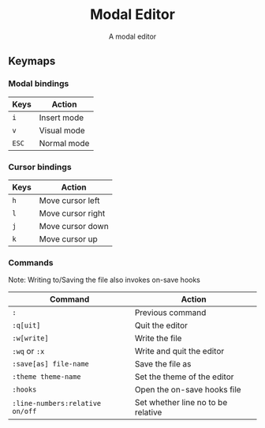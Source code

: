 <div align="center">
    <h1>Modal Editor</h1>
    A modal editor
</div>

## Keymaps

### Modal bindings

| Keys  | Action      |
| ----- | ----------- |
| `i`   | Insert mode |
| `v`   | Visual mode |
| `ESC` | Normal mode |

### Cursor bindings

 <!-- TODO: Continue this :) -->

| Keys | Action            |
| ---- | ----------------- |
| `h`  | Move cursor left  |
| `l`  | Move cursor right |
| `j`  | Move cursor down  |
| `k`  | Move cursor up    |

### Commands

Note: Writing to/Saving the file also invokes on-save hooks

| Command                         | Action                             |
| ------------------------------- | ---------------------------------- |
| `:`                             | Previous command                   |
| `:q[uit]`                       | Quit the editor                    |
| `:w[write]`                     | Write the file                     |
| `:wq` or `:x`                   | Write and quit the editor          |
| `:save[as] file-name`           | Save the file as                   |
| `:theme theme-name`             | Set the theme of the editor        |
| `:hooks`                        | Open the on-save hooks file        |
| `:line-numbers:relative on/off` | Set whether line no to be relative |

